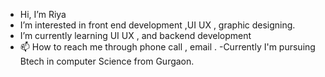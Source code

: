 - Hi, I’m Riya
- I’m interested in front end development ,UI UX , graphic designing.
- I’m currently learning UI UX , and backend development
- 📫 How to reach me through phone call , email .
-Currently I'm pursuing Btech in computer Science from Gurgaon.
